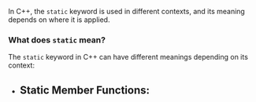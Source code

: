 In C++, the `static` keyword is used in different contexts, and its meaning depends on where it is applied.

### What does `static` mean?
The `static` keyword in C++ can have different meanings depending on its context:
- Static Member Functions:
	- 